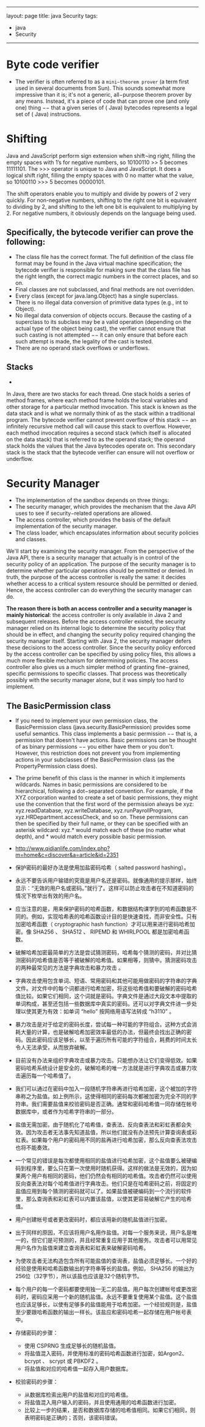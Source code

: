  ---
 layout: page
 title: java Security
 tags:
 - java
 - Security
 ---

# Byte code verifier
- The verifier is often referred to as a `mini−theorem prover` (a term first used in several documents from Sun). This sounds somewhat more impressive than it is; it's not a generic, all−purpose theorem prover by any means. Instead, it's a piece of code that can prove one (and only one) thing −− that a given series of ( Java) bytecodes represents a legal set of ( Java) instructions.

# Shifting
Java and JavaScript perform sign extension when shift¬ing right, filling the empty spaces with 1’s for negative numbers, so 10100110 >> 5 becomes 11111101.
The >>> operator is unique to Java and JavaScript. It does a logical shift right, filling the empty spaces with 0 no matter what the value, so 10100110 >>> 5 becomes 00000101.

The shift operators enable you to multiply and divide by powers of 2 very quickly. For non-negative numbers, shifting to the right one bit is equivalent to dividing by 2, and shifting to the left one bit is equivalent to multiplying by 2. For negative numbers, it obviously depends on the language being used.


## Specifically, the bytecode verifier can prove the following:
- The class file has the correct format. The full definition of the class file format may be found in the Java virtual machine specification; the bytecode verifier is responsible for making sure that the class file has the right length, the correct magic numbers in the correct places, and so on.
- Final classes are not subclassed, and final methods are not overridden.
- Every class (except for java.lang.Object) has a single superclass.
- There is no illegal data conversion of primitive data types (e.g., int to Object).
- No illegal data conversion of objects occurs. Because the casting of a superclass to its subclass may
be a valid operation (depending on the actual type of the object being cast), the verifier cannot ensure that such casting is not attempted −− it can only ensure that before each such attempt is made, the legality of the cast is tested.
- There are no operand stack overflows or underflows.

## Stacks
- 
In Java, there are two stacks for each thread. One stack holds a series of method frames, where each method frame holds the local variables and other storage for a particular method invocation. This stack is known as the data stack and is what we normally think of as the stack within a traditional program. The bytecode verifier cannot prevent overflow of this stack −− an infinitely recursive method call will cause this stack to overflow. However, each method invocation requires a second stack (which itself is allocated on the data stack) that is referred to as the operand stack; the operand stack holds the values that the Java bytecodes operate on. This secondary stack is the stack that the bytecode verifier can ensure will not overflow or underflow.

# Security Manager
- The implementation of the sandbox depends on three things:
- The security manager, which provides the mechanism that the Java API uses to see if security−related operations are allowed.
- The access controller, which provides the basis of the default implementation of the security manager. 
- The class loader, which encapsulates information about security policies and classes.


We'll start by examining the security manager. From the perspective of the Java API, there is a security manager that actually is in control of the security policy of an application. The purpose of the security manager is to determine whether particular operations should be permitted or denied. In truth, the purpose of the access controller is really the same: it decides whether access to a critical system resource should be permitted or denied. Hence, the access controller can do everything the security manager can do.


**The reason there is both an access controller and a security manager is mainly historical**: the access controller is only available in Java 2 and subsequent releases. Before the access controller existed, the security manager relied on its internal logic to determine the security policy that should be in effect, and changing the security policy required changing the security manager itself. Starting with Java 2, the security manager defers these decisions to the access controller. Since the security policy enforced by the access controller can be specified by using policy files, this allows a much more flexible mechanism for determining policies. The access controller also gives us a much simpler method of granting fine−grained, specific permissions to specific classes. That process was theoretically possibly with the security manager alone, but it was simply too hard to implement.

## The BasicPermission class
- If you need to implement your own permission class, the BasicPermission class (java.security.BasicPermission) provides some useful semantics. This class implements a basic permission −− that is, a permission that doesn't have actions. Basic permissions can be thought of as binary permissions −− you either have them or you don't. However, this restriction does not prevent you from implementing actions in your subclasses of the BasicPermission class (as the PropertyPermission class does).
- The prime benefit of this class is the manner in which it implements wildcards. Names in basic permissions are considered to be hierarchical, following a dot−separated convention. For example, if the XYZ corporation wanted to create a set of basic permissions, they might use the convention that the first word of the permission always be xyz: xyz.readDatabase, xyz.writeDatabase, xyz.runPayrollProgram, xyz.HRDepartment.accessCheck, and so on. These permissions can then be specified by their full name, or they can be specified with an asterisk wildcard: xyz.* would match each of these (no matter what depth), and * would match every possible basic permission.

- http://www.qidianlife.com/index.php?m=home&c=discover&a=article&id=2351

- 保护密码的最好办法是使用加盐密码哈希（ salted password hashing）。
- 永远不要告诉用户输错的究竟是用户名还是密码。就像通用的提示那样，始终显示：“无效的用户名或密码。”就行了。这样可以防止攻击者在不知道密码的情况下枚举出有效的用户名。
- 应当注意的是，用来保护密码的哈希函数，和数据结构课学到的哈希函数是不同的。例如，实现哈希表的哈希函数设计目的是快速查找，而非安全性。只有加密哈希函数（ cryptographic hash function）才可以用来进行密码哈希加密。像 SHA256 、 SHA512 、 RIPEMD 和 WHIRLPOOL 都是加密哈希函数。
- 破解哈希加密最简单的方法是尝试猜测密码，哈希每个猜测的密码，并对比猜测密码的哈希值是否等于被破解的哈希值。如果相等，则猜中。猜测密码攻击的两种最常见的方法是字典攻击和暴力攻击 。

- 字典攻击使用包含单词、短语、常用密码和其他可能用做密码的字符串的字典文件。对文件中的每个词都进行哈希加密，将这些哈希值和要破解的密码哈希值比较。如果它们相同，这个词就是密码。字典文件是通过大段文本中提取的单词构成，甚至还包括一些数据库中真实的密码。还可以对字典文件进一步处理以使其更为有效：如单词 “hello” 按网络用语写法转成 “h3110” 。

- 暴力攻击是对于给定的密码长度，尝试每一种可能的字符组合。这种方式会消耗大量的计算，也是破解哈希加密效率最低的办法，但最终会找出正确的密码。因此密码应该足够长，以至于遍历所有可能的字符组合，耗费的时间太长令人无法承受，从而放弃破解。

- 目前没有办法来组织字典攻击或暴力攻击。只能想办法让它们变得低效。如果密码哈希系统设计是安全的，破解哈希的唯一方法就是进行字典攻击或暴力攻击遍历每一个哈希值了。

- 我们可以通过在密码中加入一段随机字符串再进行哈希加密，这个被加的字符串称之为盐值。如上例所示，这使得相同的密码每次都被加密为完全不同的字符串。我们需要盐值来校验密码是否正确。通常和密码哈希值一同存储在帐号数据库中，或者作为哈希字符串的一部分。

- 盐值无需加密。由于随机化了哈希值，查表法、反向查表法和彩虹表都会失效。因为攻击者无法事先知道盐值，所以他们就没有办法预先计算查询表或彩虹表。如果每个用户的密码用不同的盐再进行哈希加密，那么反向查表法攻击也将不能奏效。

- 一个常见的错误是每次都使用相同的盐值进行哈希加密，这个盐值要么被硬编码到程序里，要么只在第一次使用时随机获得。这样的做法是无效的，因为如果两个用户有相同的密码，他们仍然会有相同的哈希值。攻击者仍然可以使用反向查表法对每个哈希值进行字典攻击。他们只是在哈希密码之前，将固定的盐值应用到每个猜测的密码就可以了。如果盐值被硬编码到一个流行的软件里，那么查询表和彩虹表可以内置该盐值，以使其更容易破解它产生的哈希值。

- 用户创建帐号或者更改密码时，都应该用新的随机盐值进行加密。

- 出于同样的原因，不应该将用户名用作盐值。对每一个服务来说，用户名是唯一的，但它们是可预测的，并且经常重复应用于其他服务。攻击者可以用常见用户名作为盐值来建立查询表和彩虹表来破解密码哈希。

- 为使攻击者无法构造包含所有可能盐值的查询表，盐值必须足够长。一个好的经验是使用和哈希函数输出的字符串等长的盐值。例如， SHA256 的输出为256位（32字节），所以该盐也应该是32个随机字节。

- 每个用户的每一个密码都要使用独一无二的盐值。用户每次创建帐号或更改密码时，密码应采用一个新的随机盐值。永远不要重复使用某个盐值。这个盐值也应该足够长，以使有足够多的盐值能用于哈希加密。一个经验规则是，盐值至少要跟哈希函数的输出一样长。该盐应和密码哈希一起存储在用户帐号表中。

- 存储密码的步骤：
   - 使用 CSPRNG 生成足够长的随机盐值。
   - 将盐值混入密码，并使用标准的密码哈希函数进行加密，如Argon2、 bcrypt 、 scrypt 或 PBKDF2 。
   - 将盐值和对应的哈希值一起存入用户数据库。

- 校验密码的步骤：
   - 从数据库检索出用户的盐值和对应的哈希值。
   - 将盐值混入用户输入的密码，并且使用通用的哈希函数进行加密。
   - 比较上一步的结果，是否和数据库存储的哈希值相同。如果它们相同，则表明密码是正确的；否则，该密码错误。

